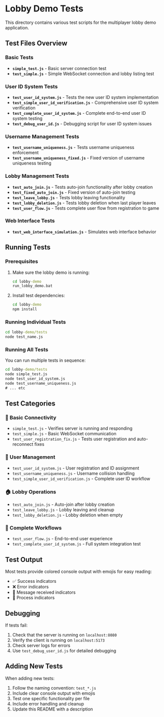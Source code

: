 # Lobby Demo Tests

This directory contains various test scripts for the multiplayer lobby demo application.

## Test Files Overview

### Basic Tests
- **`simple_test.js`** - Basic server connection test
- **`test_simple.js`** - Simple WebSocket connection and lobby listing test

### User ID System Tests
- **`test_user_id_system.js`** - Tests the new user ID system implementation
- **`test_simple_user_id_verification.js`** - Comprehensive user ID system verification
- **`test_complete_user_id_system.js`** - Complete end-to-end user ID system testing
- **`test_debug_user_id.js`** - Debugging script for user ID system issues

### Username Management Tests
- **`test_username_uniqueness.js`** - Tests username uniqueness enforcement
- **`test_username_uniqueness_fixed.js`** - Fixed version of username uniqueness testing

### Lobby Management Tests
- **`test_auto_join.js`** - Tests auto-join functionality after lobby creation
- **`test_fixed_auto_join.js`** - Fixed version of auto-join testing
- **`test_leave_lobby.js`** - Tests lobby leaving functionality
- **`test_lobby_deletion.js`** - Tests lobby deletion when last player leaves
- **`test_user_flow.js`** - Tests complete user flow from registration to game

### Web Interface Tests
- **`test_web_interface_simulation.js`** - Simulates web interface behavior

## Running Tests

### Prerequisites
1. Make sure the lobby demo is running:
   ```cmd
   cd lobby-demo
   run_lobby_demo.bat
   ```

2. Install test dependencies:
   ```cmd
   cd lobby-demo
   npm install
   ```

### Running Individual Tests
```cmd
cd lobby-demo/tests
node test_name.js
```

### Running All Tests
You can run multiple tests in sequence:
```cmd
cd lobby-demo/tests
node simple_test.js
node test_user_id_system.js
node test_username_uniqueness.js
# ... etc
```

## Test Categories

### 🔧 Basic Connectivity
- `simple_test.js` - Verifies server is running and responding
- `test_simple.js` - Basic WebSocket communication
- `test_user_registration_fix.js` - Tests user registration and auto-reconnect fixes

### 👤 User Management
- `test_user_id_system.js` - User registration and ID assignment
- `test_username_uniqueness.js` - Username collision handling
- `test_simple_user_id_verification.js` - Complete user ID workflow

### 🏠 Lobby Operations
- `test_auto_join.js` - Auto-join after lobby creation
- `test_leave_lobby.js` - Lobby leaving and cleanup
- `test_lobby_deletion.js` - Lobby deletion when empty

### 🔄 Complete Workflows
- `test_user_flow.js` - End-to-end user experience
- `test_complete_user_id_system.js` - Full system integration test

## Test Output

Most tests provide colored console output with emojis for easy reading:
- ✅ Success indicators
- ❌ Error indicators
- 📨 Message received indicators
- 🔄 Process indicators

## Debugging

If tests fail:
1. Check that the server is running on `localhost:8080`
2. Verify the client is running on `localhost:5173`
3. Check server logs for errors
4. Use `test_debug_user_id.js` for detailed debugging

## Adding New Tests

When adding new tests:
1. Follow the naming convention: `test_*.js`
2. Include clear console output with emojis
3. Test one specific functionality per file
4. Include error handling and cleanup
5. Update this README with a description 